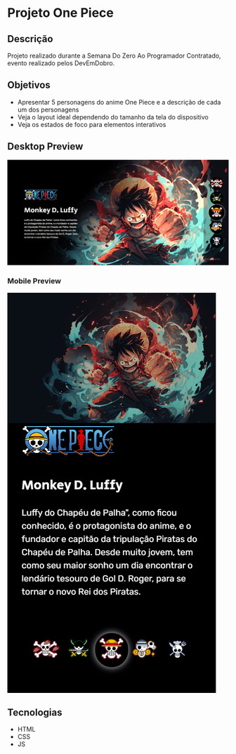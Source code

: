 # Projeto One Piece

## Descrição
Projeto realizado durante a Semana Do Zero Ao Programador Contratado, evento realizado pelos DevEmDobro.

## Objetivos
- Apresentar 5 personagens do anime One Piece e a descrição de cada um dos personagens
- Veja o layout ideal dependendo do tamanho da tela do dispositivo
- Veja os estados de foco para elementos interativos

## Desktop Preview
![](./design/one-piece-desktop.gif)


### Mobile Preview

![](./design/one-piece-mobile.gif)


## Tecnologias
- HTML
- CSS
- JS 